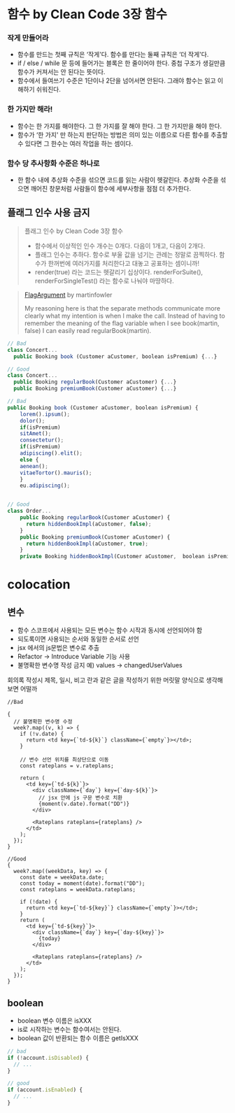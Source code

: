 # 함수 by Clean Code 3장 함수 

### 작게 만들어라
- 함수를 만드는 첫째 규칙은 ‘작게'다. 함수를 만다는 둘째 규칙은 ‘더 작게'다.
- if / else / while 문 등에 들어가는 블록은 한 줄이어야 한다. 중첩 구조가 생길만큼 함수가 커져서는 안 된다는 뜻이다.
- 함수에서 들여쓰기 수준은 1단이나 2단을 넘어서면 안된다. 그래야 함수는 읽고 이해하기 쉬워진다.


### 한 가지만 해라!
- 함수는 한 가지를 해야한다. 그 한 가지를 잘 해야 한다. 그 한 가지만을 해야 한다.
- 함수가 ‘한 가지' 만 하는지 판단하는 방법은 의미 있는 이름으로 다른 함수를 추출할 수 있다면 그 한수는 여러 작업을 하는 셈이다.

### 함수 당 추사항화 수준은 하나로
- 한 함수 내에 추상화 수준을 섞으면 코드를 읽는 사람이 헷갈린다. 추상화 수준을 섞으면 깨어진 창문처럼 사람들이 함수에 세부사항을 점점 더 추가한다.


## 플래그 인수 사용 금지

> 플래그 인수 by Clean Code 3장 함수
>
> - 함수에서 이상적인 인수 개수는 0개다. 다음이 1개고, 다음이 2개다.
> - 플래그 인수는 추하다. 함수로 부울 값을 넘기는 관례는 정말로 끔찍하다. 함수가 한꺼번에 여러가지를 처리한다고 대놓고 공표하는 셈이니까!
> - render(true) 라는 코드는 헷갈리기 십상이다. renderForSuite(), renderForSingleTest() 라는 함수로 나눠야 마땅하다.

> [FlagArgument](https://martinfowler.com/bliki/FlagArgument.html) by martinfowler
>
> My reasoning here is that the separate methods communicate more clearly what my intention is when I make the call. Instead of having to remember the meaning of the flag variable when I see book(martin, false) I can easily read regularBook(martin).

```javascript
// Bad
class Concert...
  public Booking book (Customer aCustomer, boolean isPremium) {...}

// Good
class Concert...
  public Booking regularBook(Customer aCustomer) {...}
  public Booking premiumBook(Customer aCustomer) {...}
```

```javascript
// Bad
public Booking book (Customer aCustomer, boolean isPremium) {
    lorem().ipsum();
    dolor();
    if(isPremium)
    sitAmet();
    consectetur();
    if(isPremium)
    adipiscing().elit();
    else {
    aenean();
    vitaeTortor().mauris();
    }
    eu.adipiscing();


// Good
class Order...
    public Booking regularBook(Customer aCustomer) {
      return hiddenBookImpl(aCustomer, false);
    }
    public Booking premiumBook(Customer aCustomer) {
      return hiddenBookImpl(aCustomer, true);
    }
    private Booking hiddenBookImpl(Customer aCustomer,  boolean isPremium) {...}
```

# colocation

## 변수

- 함수 스코프에서 사용되는 모든 변수는 함수 시작과 동시에 선언되어야 함
- 되도록이면 사용되는 순서와 동일한 순서로 선언
- jsx 에서의 js문법은 변수로 추출
- Refactor → Introduce Variable 기능 사용
- 불명확한 변수명 작성 금지 예) values -> changedUserValues

회의록 작성시 제목, 일시, 비고 란과 같은 글을 작성하기 위한 머릿말 양식으로 생각해보면 어떨까

```tsx
//Bad

{
  // 불명확한 변수명 수정
  week?.map((v, k) => {
    if (!v.date) {
      return <td key={`td-${k}`} className={`empty`}></td>;
    }

    // 변수 선언 위치를 최상단으로 이동
    const rateplans = v.rateplans;

    return (
      <td key={`td-${k}`}>
        <div className={`day`} key={`day-${k}`}>
          // jsx 안에 js 구문 변수로 치환
          {moment(v.date).format("DD")}
        </div>

        <Rateplans rateplans={rateplans} />
      </td>
    );
  });
}
```

```tsx
//Good
{
  week?.map((weekData, key) => {
    const date = weekData.date;
    const today = moment(date).format("DD");
    const rateplans = weekData.rateplans;

    if (!date) {
      return <td key={`td-${key}`} className={`empty`}></td>;
    }
    return (
      <td key={`td-${key}`}>
        <div className={`day`} key={`day-${key}`}>
          {today}
        </div>

        <Rateplans rateplans={rateplans} />
      </td>
    );
  });
}
```

## boolean

- boolean 변수 이름은 isXXX
- is로 시작하는 변수는 함수여서는 안된다.
- boolean 값이 반환되는 함수 이름은 getIsXXX

```ts
// bad
if (!account.isDisabled) {
  // ...
}

// good
if (account.isEnabled) {
  // ...
}
```
